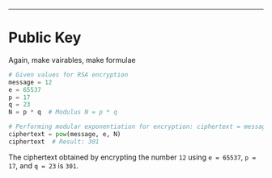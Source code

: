 ---

# Public Key

Again, make vairables, make formulae
```python
# Given values for RSA encryption
message = 12
e = 65537
p = 17
q = 23
N = p * q  # Modulus N = p * q

# Performing modular exponentiation for encryption: ciphertext = message^e mod N
ciphertext = pow(message, e, N)
ciphertext  # Result: 301
```

The ciphertext obtained by encrypting the number `12` using `e = 65537`, `p = 17`, and `q = 23` is `301`.

